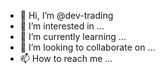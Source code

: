 - 👋 Hi, I’m @dev-trading
- 👀 I’m interested in ...
- 🌱 I’m currently learning ...
- 💞️ I’m looking to collaborate on ...
- 📫 How to reach me ...

<!---
dev-trading/dev-trading is a ✨ special ✨ repository because its `README.md` (this file) appears on your GitHub profile.
You can click the Preview link to take a look at your changes.
--->
